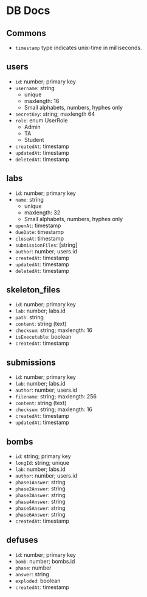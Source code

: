 # DB Docs

## Commons
* `timestamp` type indicates unix-time in milliseconds.

## users
* `id`: number; primary key
* `username`: string
    - unique
    - maxlength: 16
    - Small alphabets, numbers, hyphes only
* `secretKey`: string; maxlength 64
* `role`: enum UserRole
    - Admin
    - TA
    - Student
* `createdAt`: timestamp
* `updatedAt`: timestamp
* `deletedAt`: timestamp

## labs
* `id`: number; primary key
* `name`: string
    - unique
    - maxlength: 32
    - Small alphabets, numbers, hyphes only
* `openAt`: timestamp
* `dueDate`: timestamp
* `closeAt`: timestamp
* `submissionFiles`: [string]
* `author`: number; users.id
* `createdAt`: timestamp
* `updatedAt`: timestamp
* `deletedAt`: timestamp

## skeleton_files
* `id`: number; primary key
* `lab`: number; labs.id
* `path`: string
* `content`: string (text)
* `checksum`: string; maxlength: 16
* `isExecutable`: boolean
* `createdAt`: timestamp

## submissions
* `id`: number; primary key
* `lab`: number; labs.id
* `author`: number; users.id
* `filename`: string; maxlength: 256
* `content`: string (text)
* `checksum`: string; maxlength: 16
* `createdAt`: timestamp
* `updatedAt`: timestamp

## bombs
* `id`: string; primary key
* `longId`: string; unique
* `lab`: number; labs.id
* `author`: number; users.id
* `phase1Answer`: string
* `phase2Answer`: string
* `phase3Answer`: string
* `phase4Answer`: string
* `phase5Answer`: string
* `phase6Answer`: string
* `createdAt`: timestamp

## defuses
* `id`: number; primary key
* `bomb`: number; bombs.id
* `phase`: number
* `answer`: string
* `exploded`: boolean
* `createdAt`: timestamp
